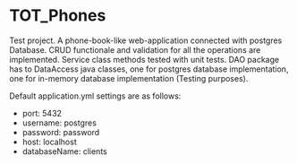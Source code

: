 # TOT_Phones

Test project. A phone-book-like web-application connected with postgres Database. 
CRUD functionale and validation for all the operations are implemented.
Service class methods tested with unit tests.
DAO package has to DataAccess java classes, one for postgres database implementation, 
one for in-memory database implementation (Testing purposes).

Default application.yml settings are as follows:
<ul>
      <li>port: 5432</li>
      <li>username: postgres</li>
      <li>password: password</li>
      <li>host: localhost</li>
      <li>databaseName: clients</li>
</ul>
